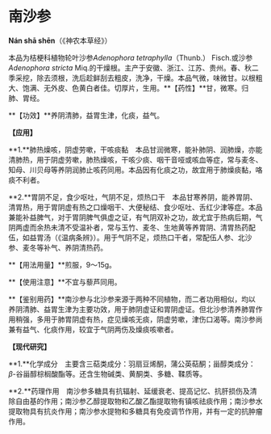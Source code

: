 # 南沙参

**Nán shā shēn**（《神农本草经》）

本品为桔梗科植物轮叶沙参*Adenophora tetraphylla*（Thunb.） Fisch.或沙参*Adenophora stricta* Miq.的干燥根。主产于安徽、浙江、江苏、贵州。春、秋二季采挖，除去须根，洗后趁鲜刮去粗皮，洗净，干燥。本品气微，味微甘。以根粗大、饱满、无外皮、色黄白者佳。切厚片，生用。**【药性】**甘，微寒。归肺、胃经。

**【功效】**养阴清肺，益胃生津，化痰，益气。

**【应用】**

**1.**肺热燥咳，阴虚劳嗽，干咳痰黏　本品甘润微寒，能补肺阴、润肺燥，亦能清肺热，用于阴虚劳嗽，肺热燥咳，干咳少痰、咽干音哑或咳血等症，常与麦冬、知母、川贝母等养阴润肺止咳药同用。本品因有化痰之功，故宜用于肺燥痰黏，咯痰不利者。

**2.**胃阴不足，食少呕吐，气阴不足，烦热口干　本品甘寒养阴，能养胃阴、清胃热，用于胃阴虚有热之口燥咽干、大便秘结、食少呕吐、舌红少津等症。本品兼能补益脾气，对于胃阴脾气俱虚之证，有气阴双补之功，故尤宜于热病后期，气阴两虚而余热未清不受温补者，常与玉竹、麦冬、生地黄等养胃阴、清胃热药配伍，如益胃汤（《温病条辨》）。用于气阴不足，烦热口干者，常配伍人参、北沙参、麦冬等补气、养阴清热药。

**【用法用量】**煎服，9～15g。

**【使用注意】**不宜与藜芦同用。

**【鉴别用药】**南沙参与北沙参来源于两种不同植物，而二者功用相似，均以养阴清肺、益胃生津为主要功效，用于肺阴虚证和胃阴虚证。但北沙参清养肺胃作用稍强，多用于肺胃阴虚有热，症见燥咳无痰，阴虚劳嗽，津伤口渴等。南沙参尚兼有益气、化痰作用，较宜于气阴两伤及燥痰咳嗽者。

**【现代研究】**

**1.**化学成分　主要含三萜类成分：羽扇豆烯酮，蒲公英萜酮；甾醇类成分：*β*-谷甾醇棕榈酸酯等。还含生物碱类、黄酮类、多糖、鞣质等。

**2.**药理作用　南沙参多糖具有抗辐射、延缓衰老、提高记忆、抗肝损伤及清除自由基的作用；南沙参乙醇提取物和乙酸乙酯提取物有镇咳祛痰作用；南沙参水提取物具有抗炎作用；南沙参水提物和多糖具有免疫调节作用，并有一定的抗肿瘤作用。
